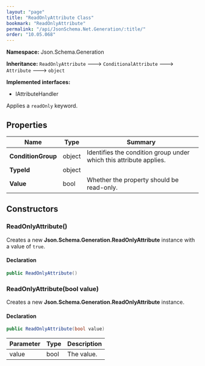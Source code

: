 ```yaml
---
layout: "page"
title: "ReadOnlyAttribute Class"
bookmark: "ReadOnlyAttribute"
permalink: "/api/JsonSchema.Net.Generation/:title/"
order: "10.05.068"
---
```

**Namespace:** Json.Schema.Generation

**Inheritance:**
`ReadOnlyAttribute`
 🡒 
`ConditionalAttribute`
 🡒 
`Attribute`
 🡒 
`object`

**Implemented interfaces:**

- IAttributeHandler

Applies a `readOnly` keyword.

## Properties

| Name | Type | Summary |
|---|---|---|
| **ConditionGroup** | object | Identifies the condition group under which this attribute applies. |
| **TypeId** | object |  |
| **Value** | bool | Whether the property should be read-only. |

## Constructors

### ReadOnlyAttribute()

Creates a new **Json.Schema.Generation.ReadOnlyAttribute** instance with a value of `true`.

#### Declaration

```c#
public ReadOnlyAttribute()
```


### ReadOnlyAttribute(bool value)

Creates a new **Json.Schema.Generation.ReadOnlyAttribute** instance.

#### Declaration

```c#
public ReadOnlyAttribute(bool value)
```

| Parameter | Type | Description |
|---|---|---|
| value | bool | The value. |


